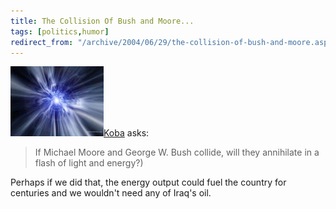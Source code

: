 ```yaml
---
title: The Collision Of Bush and Moore...
tags: [politics,humor]
redirect_from: "/archive/2004/06/29/the-collision-of-bush-and-moore.aspx/"
---
```


![collision](/images/collision.jpg)[Koba](http://koba.europe.webmatrixhosting.net/)
asks:

> If Michael Moore and George W. Bush collide, will they annihilate in a
> flash of light and energy?)

Perhaps if we did that, the energy output could fuel the country for
centuries and we wouldn't need any of Iraq's oil.

